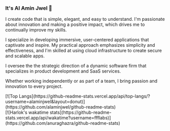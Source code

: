 ### It's Al Amin Jwel 👋

I create code that is simple, elegant, and easy to understand. I'm passionate about innovation and making a positive impact, which drives me to continually improve my skills.

I specialize in developing immersive, user-centered applications that captivate and inspire. My practical approach emphasizes simplicity and effectiveness, and I'm skilled at using cloud infrastructure to create secure and scalable apps.

I oversee the the strategic direction of a dynamic software firm that specializes in product development and SaaS services.

Whether working independently or as part of a team, I bring passion and innovation to every project.

<div>
  <div style="float:left">[![Top Langs](https://github-readme-stats.vercel.app/api/top-langs/?username=alaminjwel&layout=donut)](https://github.com/alaminjwel/github-readme-stats)</div>
  <div style="float:right">[![Harlok's wakatime stats](https://github-readme-stats.vercel.app/api/wakatime?username=ffflabs)](https://github.com/anuraghazra/github-readme-stats)</div>
</div>


